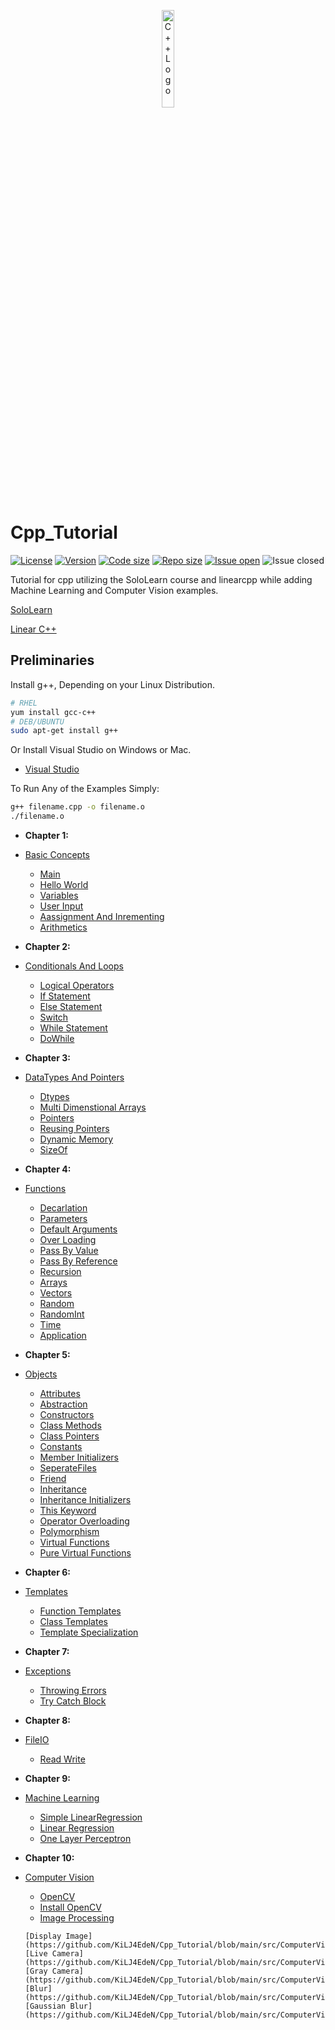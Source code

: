<p align="center">
  <img src="https://raw.githubusercontent.com/isocpp/logos/master/cpp_logo.png" alt="C++ Logo" width="20%" height="20%" align="center" />
</p>


# Cpp_Tutorial


[![License](https://img.shields.io/github/license/KiLJ4EdeN/Cpp_Tutorial)](https://img.shields.io/github/license/KiLJ4EdeN/Cpp_Tutorial) [![Version](https://img.shields.io/github/v/tag/KiLJ4EdeN/Cpp_Tutorial)](https://img.shields.io/github/v/tag/KiLJ4EdeN/Cpp_Tutorial) [![Code size](https://img.shields.io/github/languages/code-size/KiLJ4EdeN/Cpp_Tutorial)](https://img.shields.io/github/languages/code-size/KiLJ4EdeN/Cpp_Tutorial) [![Repo size](https://img.shields.io/github/repo-size/KiLJ4EdeN/Cpp_Tutorial)](https://img.shields.io/github/repo-size/KiLJ4EdeN/Cpp_Tutorial) [![Issue open](https://img.shields.io/github/issues/KiLJ4EdeN/Cpp_Tutorial)](https://img.shields.io/github/issues/KiLJ4EdeN/Cpp_Tutorial)
![Issue closed](https://img.shields.io/github/issues-closed/KiLJ4EdeN/Cpp_Tutorial)

Tutorial for cpp utilizing the SoloLearn course and linearcpp while adding Machine Learning and Computer Vision examples. 


[SoloLearn](https://www.sololearn.com/Course/CPlusPlus/)

[Linear C++](https://github.com/jesyspa/linear-cpp)


## Preliminaries
Install g++, Depending on your Linux Distribution.
```bash
# RHEL
yum install gcc-c++
# DEB/UBUNTU
sudo apt-get install g++
```
Or Install Visual Studio on Windows or Mac.
* [Visual Studio](https://www.google.com/url?sa=t&rct=j&q=&esrc=s&source=web&cd=&cad=rja&uact=8&ved=2ahUKEwix_tLWz8LsAhVLDuwKHVFrCoIQFjAAegQIBBAC&url=https%3A%2F%2Fvisualstudio.microsoft.com%2Fdownloads%2F&usg=AOvVaw3yDAjnfulA3EWyxWVawAZQ)



To Run Any of the Examples Simply:
```bash
g++ filename.cpp -o filename.o
./filename.o
```


* **Chapter 1:**  

* [Basic Concepts](https://github.com/KiLJ4EdeN/Cpp_Tutorial/tree/main/src/BasicConcepts)
    * [Main](https://github.com/KiLJ4EdeN/Cpp_Tutorial/blob/main/src/BasicConcepts/Main.cpp)
    * [Hello World](https://github.com/KiLJ4EdeN/Cpp_Tutorial/blob/main/src/BasicConcepts/HelloWorld.cpp)
    * [Variables](https://github.com/KiLJ4EdeN/Cpp_Tutorial/blob/main/src/BasicConcepts/Variables.cpp)
    * [User Input](https://github.com/KiLJ4EdeN/Cpp_Tutorial/blob/main/src/BasicConcepts/UserInput.cpp)
    * [Aassignment And Inrementing](https://github.com/KiLJ4EdeN/Cpp_Tutorial/blob/main/src/BasicConcepts/AssignmentAndIncrement.cpp)
    * [Arithmetics](https://github.com/KiLJ4EdeN/Cpp_Tutorial/blob/main/src/BasicConcepts/AssignmentAndIncrement.cpp)
    

* **Chapter 2:** 

* [Conditionals And Loops](https://github.com/KiLJ4EdeN/Cpp_Tutorial/tree/main/src/ConditionalsAndLoops)
    * [Logical Operators](https://github.com/KiLJ4EdeN/Cpp_Tutorial/blob/main/src/ConditionalsAndLoops/LogicalOperators.cpp)
    * [If Statement](https://github.com/KiLJ4EdeN/Cpp_Tutorial/blob/main/src/ConditionalsAndLoops/IfStatement.cpp)
    * [Else Statement](https://github.com/KiLJ4EdeN/Cpp_Tutorial/blob/main/src/ConditionalsAndLoops/ElseStatement.cpp)
    * [Switch](https://github.com/KiLJ4EdeN/Cpp_Tutorial/blob/main/src/ConditionalsAndLoops/Switch.cpp)
    * [While Statement](https://github.com/KiLJ4EdeN/Cpp_Tutorial/blob/main/src/ConditionalsAndLoops/WhileStatement.cpp)
    * [DoWhile](https://github.com/KiLJ4EdeN/Cpp_Tutorial/blob/main/src/ConditionalsAndLoops/DoWhile.cpp)



* **Chapter 3:** 

* [DataTypes And Pointers](https://github.com/KiLJ4EdeN/Cpp_Tutorial/tree/main/src/DatatypesAndPointers)
    * [Dtypes](https://github.com/KiLJ4EdeN/Cpp_Tutorial/blob/main/src/DatatypesAndPointers/Dtypes.cpp)
    * [Multi Dimenstional Arrays](https://github.com/KiLJ4EdeN/Cpp_Tutorial/blob/main/src/DatatypesAndPointers/MultiDimensionalArrays.cpp)
    * [Pointers](https://github.com/KiLJ4EdeN/Cpp_Tutorial/blob/main/src/DatatypesAndPointers/Pointers.cpp)
    * [Reusing Pointers](https://github.com/KiLJ4EdeN/Cpp_Tutorial/blob/main/src/DatatypesAndPointers/ReusingPointer.cpp)
    * [Dynamic Memory](https://github.com/KiLJ4EdeN/Cpp_Tutorial/blob/main/src/DatatypesAndPointers/DynamicMemory.cpp)
    * [SizeOf](https://github.com/KiLJ4EdeN/Cpp_Tutorial/blob/main/src/DatatypesAndPointers/SizeOf.cpp)
    
    
* **Chapter 4:** 

* [Functions](https://github.com/KiLJ4EdeN/Cpp_Tutorial/tree/main/src/Functions)
    * [Decarlation](https://github.com/KiLJ4EdeN/Cpp_Tutorial/blob/main/src/Functions/Decarlation.cpp)
    * [Parameters](https://github.com/KiLJ4EdeN/Cpp_Tutorial/blob/main/src/Functions/Parameters.cpp)
    * [Default Arguments](https://github.com/KiLJ4EdeN/Cpp_Tutorial/blob/main/src/Functions/DefaultArgs.cpp)
    * [Over Loading](https://github.com/KiLJ4EdeN/Cpp_Tutorial/blob/main/src/Functions/OverLoading.cpp)
    * [Pass By Value](https://github.com/KiLJ4EdeN/Cpp_Tutorial/blob/main/src/Functions/PassValue.cpp)
    * [Pass By Reference](https://github.com/KiLJ4EdeN/Cpp_Tutorial/blob/main/src/Functions/PassReference.cpp)
    * [Recursion](https://github.com/KiLJ4EdeN/Cpp_Tutorial/blob/main/src/Functions/Recursion.cpp)
    * [Arrays](https://github.com/KiLJ4EdeN/Cpp_Tutorial/blob/main/src/Functions/Arrays.cpp)
    * [Vectors](https://github.com/KiLJ4EdeN/Cpp_Tutorial/blob/main/src/Functions/Vectors.cpp)
    * [Random](https://github.com/KiLJ4EdeN/Cpp_Tutorial/blob/main/src/Functions/Random.cpp)
    * [RandomInt](https://github.com/KiLJ4EdeN/Cpp_Tutorial/blob/main/src/Functions/RandomInt.cpp)
    * [Time](https://github.com/KiLJ4EdeN/Cpp_Tutorial/blob/main/src/Functions/Time.cpp)
    * [Application](https://github.com/KiLJ4EdeN/Cpp_Tutorial/blob/main/src/Functions/FunctionAppExample.cpp)
    

* **Chapter 5:** 

* [Objects](https://github.com/KiLJ4EdeN/Cpp_Tutorial/tree/main/src/Objects)
    * [Attributes](https://github.com/KiLJ4EdeN/Cpp_Tutorial/blob/main/src/Objects/Attributes.cpp)
    * [Abstraction](https://github.com/KiLJ4EdeN/Cpp_Tutorial/blob/main/src/Objects/Abstraction.cpp)
    * [Constructors](https://github.com/KiLJ4EdeN/Cpp_Tutorial/blob/main/src/Objects/Constructors.cpp)
    * [Class Methods](https://github.com/KiLJ4EdeN/Cpp_Tutorial/blob/main/src/Objects/ClassMethods.cpp)
    * [Class Pointers](https://github.com/KiLJ4EdeN/Cpp_Tutorial/blob/main/src/Objects/ClassPointers.cpp)
    * [Constants](https://github.com/KiLJ4EdeN/Cpp_Tutorial/blob/main/src/Objects/Constants.cpp)
    * [Member Initializers](https://github.com/KiLJ4EdeN/Cpp_Tutorial/blob/main/src/Objects/MemberInitializers.cpp)
    * [SeperateFiles](https://github.com/KiLJ4EdeN/Cpp_Tutorial/blob/main/src/Objects/Mage.cpp)
    * [Friend](https://github.com/KiLJ4EdeN/Cpp_Tutorial/blob/main/src/Objects/Friend.cpp)
    * [Inheritance](https://github.com/KiLJ4EdeN/Cpp_Tutorial/blob/main/src/Objects/Inheritance.cpp)
    * [Inheritance Initializers](https://github.com/KiLJ4EdeN/Cpp_Tutorial/blob/main/src/Objects/InheritanceInitializers.cpp)
    * [This Keyword](https://github.com/KiLJ4EdeN/Cpp_Tutorial/blob/main/src/Objects/ThisKeyword.cpp)
    * [Operator Overloading](https://github.com/KiLJ4EdeN/Cpp_Tutorial/blob/main/src/Objects/OperatorOverloading.cpp)
    * [Polymorphism](https://github.com/KiLJ4EdeN/Cpp_Tutorial/blob/main/src/Objects/Polymorphism.cpp)
    * [Virtual Functions](https://github.com/KiLJ4EdeN/Cpp_Tutorial/blob/main/src/Objects/VirtualFunctions.cpp)
    * [Pure Virtual Functions](https://github.com/KiLJ4EdeN/Cpp_Tutorial/blob/main/src/Objects/PureVirtualFunctions.cpp)
   
   
* **Chapter 6:** 

* [Templates](https://github.com/KiLJ4EdeN/Cpp_Tutorial/tree/main/src/Templates)
    * [Function Templates](https://github.com/KiLJ4EdeN/Cpp_Tutorial/blob/main/src/Templates/FunctionTemplates.cpp)
    * [Class Templates](https://github.com/KiLJ4EdeN/Cpp_Tutorial/blob/main/src/Templates/ClassTemplates.cpp)
    * [Template Specialization](https://github.com/KiLJ4EdeN/Cpp_Tutorial/blob/main/src/Templates/TemplateSpecialization.cpp)


* **Chapter 7:** 

* [Exceptions](https://github.com/KiLJ4EdeN/Cpp_Tutorial/tree/main/src/Exceptions)
    * [Throwing Errors](https://github.com/KiLJ4EdeN/Cpp_Tutorial/blob/main/src/Exceptions/ThrowingErrors.cpp)
    * [Try Catch Block](https://github.com/KiLJ4EdeN/Cpp_Tutorial/blob/main/src/Exceptions/TryCatchBlock.cpp)


* **Chapter 8:** 

* [FileIO](https://github.com/KiLJ4EdeN/Cpp_Tutorial/tree/main/src/Files)
    * [Read Write](https://github.com/KiLJ4EdeN/Cpp_Tutorial/blob/main/src/Files/ReadWrite.cpp)
    
 
* **Chapter 9:**
* [Machine Learning](https://github.com/KiLJ4EdeN/Cpp_Tutorial/tree/main/src/MachineLearning)
    * [Simple LinearRegression](https://github.com/KiLJ4EdeN/Cpp_Tutorial/blob/main/src/MachineLearning/SimpleRegression.cpp)
    * [Linear Regression](https://github.com/KiLJ4EdeN/Cpp_Tutorial/blob/main/src/MachineLearning/LinearRegression.cpp)
    * [One Layer Perceptron](https://github.com/KiLJ4EdeN/Cpp_Tutorial/blob/main/src/MachineLearning/OneLayerPerceptron.cpp)
    
    
* **Chapter 10:**
* [Computer Vision](https://github.com/KiLJ4EdeN/Cpp_Tutorial/tree/main/src/ComputerVision)
    * [OpenCV](https://github.com/KiLJ4EdeN/Cpp_Tutorial/tree/main/src/ComputerVision/OpenCV)
    * [Install OpenCV](https://github.com/KiLJ4EdeN/Cpp_Tutorial/blob/main/src/ComputerVision/OpenCV/install_opencv.sh)
     * [Image Processing](https://github.com/KiLJ4EdeN/Cpp_Tutorial/tree/main/src/ComputerVision/OpenCV/ImageProcessing)
     
     
      [Display Image](https://github.com/KiLJ4EdeN/Cpp_Tutorial/blob/main/src/ComputerVision/OpenCV/ImageProcessing/DisplayImage.cpp)
      [Live Camera](https://github.com/KiLJ4EdeN/Cpp_Tutorial/blob/main/src/ComputerVision/OpenCV/ImageProcessing/LiveCamera.cpp)
      [Gray Camera](https://github.com/KiLJ4EdeN/Cpp_Tutorial/blob/main/src/ComputerVision/OpenCV/ImageProcessing/GrayCamera.cpp)
      [Blur](https://github.com/KiLJ4EdeN/Cpp_Tutorial/blob/main/src/ComputerVision/OpenCV/ImageProcessing/Blur.cpp)
      [Gaussian Blur](https://github.com/KiLJ4EdeN/Cpp_Tutorial/blob/main/src/ComputerVision/OpenCV/ImageProcessing/GaussianBlur.cpp)
